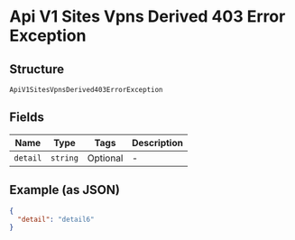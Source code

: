 
# Api V1 Sites Vpns Derived 403 Error Exception

## Structure

`ApiV1SitesVpnsDerived403ErrorException`

## Fields

| Name | Type | Tags | Description |
|  --- | --- | --- | --- |
| `detail` | `string` | Optional | - |

## Example (as JSON)

```json
{
  "detail": "detail6"
}
```


